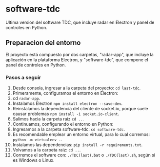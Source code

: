 # software-tdc

Ultima version del software TDC, que incluye radar en Electron y panel de controles en Python.

## Preparacion del entorno

El proyecto está compuesto por dos carpetas, "radar-app", que incluye la aplicación en la plataforma Electron, y "software-tdc", que
compone el panel de controles en Python.

### Pasos a seguir

1. Desde consola, ingresar a la carpeta del proyecto: `cd last-tdc`.
2. Primeramente, configuramos el entorno en Electron:
3. cd `radar-app`.
4. Instalamos Electron `npm install electron --save-dev`.
5. Reinstalamos la dependencia del cliente de socket.io, porque suele causar problemas `npm install -i socket.io-client`.
6. Salimos hacia la carpeta raiz `cd ..`.
7. Continuamos, configurando el entorno en Python:
8. Ingresamos a la carpeta software-tdc: `cd software-tdc`.
9. Es recomendable emplear un entorno virtual, para lo cual corremos: `python -m virtualenv .`.
10. Instalamos las dependencias: `pip install -r requirements.txt`.
11. Volvamos a la carpeta raiz: `cd ..`.
12. Corremos el software con: `./TDC(last).bat` o `./TDC(last).sh`, según si es Windows o Linux.